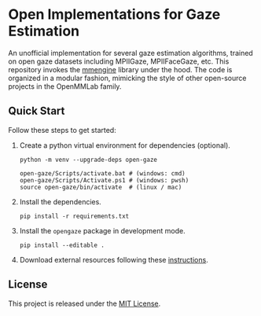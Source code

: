 # Open Implementations for Gaze Estimation

An unofficial implementation for several gaze estimation algorithms, trained on open gaze datasets including MPIIGaze, MPIIFaceGaze, etc. This repository invokes the [mmengine](https://github.com/open-mmlab/mmengine) library under the hood. The code is organized in a modular fashion, mimicking the style of other open-source projects in the OpenMMLab family.

## Quick Start

Follow these steps to get started:

1. Create a python virtual environment for dependencies (optional).

    ```shell
    python -m venv --upgrade-deps open-gaze

    open-gaze/Scripts/activate.bat # (windows: cmd)
    open-gaze/Scripts/Activate.ps1 # (windows: pwsh)
    source open-gaze/bin/activate  # (linux / mac)
    ```

2. Install the dependencies.

    ```shell
    pip install -r requirements.txt
    ```

3. Install the `opengaze` package in development mode.

    ```shell
    pip install --editable .
    ```

4. Download external resources following these [instructions](resource/README.md).

## License

This project is released under the [MIT License](LICENSE).
